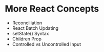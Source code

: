 # More React Concepts

- Reconciliation
- React Batch Updating
- setState() Syntax
- Children Prop
- Controlled vs Uncontrolled Input
